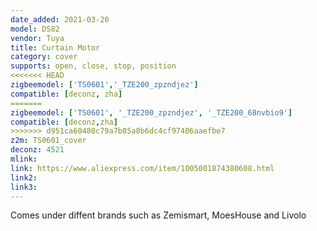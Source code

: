 ```yaml
---
date_added: 2021-03-20
model: DS82
vendor: Tuya
title: Curtain Motor
category: cover
supports: open, close, stop, position
<<<<<<< HEAD
zigbeemodel: ['TS0601','_TZE200_zpzndjez']
compatible: [deconz, zha]
=======
zigbeemodel: ['TS0601', '_TZE200_zpzndjez', '_TZE200_68nvbio9']
compatible: [deconz,zha]
>>>>>>> d951ca60480c79a7b85a8b6dc4cf97406aaefbe7
z2m: TS0601_cover
deconz: 4521
mlink: 
link: https://www.aliexpress.com/item/1005001874380608.html
link2: 
link3: 
---
```


Comes under diffent brands such as Zemismart, MoesHouse and Livolo
